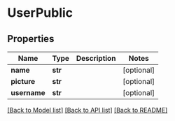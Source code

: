 # UserPublic

## Properties
Name | Type | Description | Notes
------------ | ------------- | ------------- | -------------
**name** | **str** |  | [optional] 
**picture** | **str** |  | [optional] 
**username** | **str** |  | [optional] 

[[Back to Model list]](../README.md#documentation-for-models) [[Back to API list]](../README.md#documentation-for-api-endpoints) [[Back to README]](../README.md)


